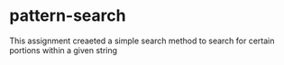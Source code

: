 # pattern-search

This assignment creaeted a simple search method to search for certain portions within a given string

